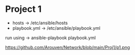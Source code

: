 # Project 1

- hosts -> /etc/ansible/hosts
- playbook.yml -> /etc/ansible/playbook.yml

run using -> ansible-playbook playbook.yml

https://github.com/Arouven/Network/blob/main/Proj1/p1.png
